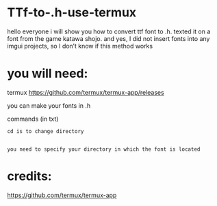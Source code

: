 # TTf-to-.h-use-termux
hello everyone i will show you how to convert ttf font to .h. texted it on a font from the game katawa shojo. and yes, I did not insert fonts into any imgui projects, so I don’t know if this method works   
# you will need:
termux https://github.com/termux/termux-app/releases


you can make your fonts in .h

commands (in txt)


```
cd is to change directory


you need to specify your directory in which the font is located

```

# credits:
https://github.com/termux/termux-app 

